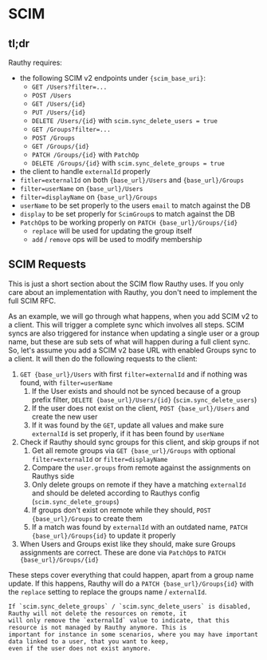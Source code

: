 # SCIM

## tl;dr

Rauthy requires:

- the following SCIM v2 endpoints under `{scim_base_uri}`:
    - `GET /Users?filter=...`
    - `POST /Users`
    - `GET /Users/{id}`
    - `PUT /Users/{id}`
    - `DELETE /Users/{id}` with `scim.sync_delete_users = true`
    - `GET /Groups?filter=...`
    - `POST /Groups`
    - `GET /Groups/{id}`
    - `PATCH /Groups/{id}` with `PatchOp`
    - `DELETE /Groups/{id}` with `scim.sync_delete_groups = true`
- the client to handle `externalId` properly
- `fitler=externalId` on both `{base_url}/Users` and `{base_url}/Groups`
- `filter=userName` on `{base_url}/Users`
- `filter=displayName` on `{base_url}/Groups`
- `userName` to be set properly to the users `email` to match against the DB
- `display` to be set properly for `ScimGroup`s to match against the DB
- `PatchOp`s to be working properly on `PATCH {base_url}/Groups/{id}`
    - `replace` will be used for updating the group itself
    - `add` / `remove` ops will be used to modify membership

## SCIM Requests

This is just a short section about the SCIM flow Rauthy uses. If you only care about an implementation with Rauthy, you
don't need to implement the full SCIM RFC.

As an example, we will go through what happens, when you add SCIM v2 to a client. This will trigger a complete sync
which involves all steps. SCIM syncs are also triggered for instance when updating a single user or a group name, but
these are sub sets of what will happen during a full client sync. So, let's assume you add a SCIM v2 base URL with
enabled Groups sync to a client. It will then do the following requests to the client:

1. `GET {base_url}/Users` with first `filter=externalId` and if nothing was found, with `filter=userName`
    1. If the User exists and should not be synced because of a group prefix filter, `DELETE {base_url}/Users/{id}`
       (`scim.sync_delete_users`)
    2. If the user does not exist on the client, `POST {base_url}/Users` and create the new user
    3. If it was found by the `GET`, update all values and make sure `externalId` is set properly, if it has been found
       by `userName`
2. Check if Rauthy should sync groups for this client, and skip groups if not
    1. Get all remote groups via  `GET {base_url}/Groups` with optional `filter=externalId` or `filter=displayName`
    2. Compare the `user.groups` from remote against the assignments on Rauthys side
    3. Only delete groups on remote if they have a matching `externalId` and should be deleted according to Rauthys
       config (`scim.sync_delete_groups`)
    4. If groups don't exist on remote while they should, `POST {base_url}/Groups` to create them
    5. If a match was found by `externalId` with an outdated name, `PATCH {base_url}/Groups{id}` to update it properly
3. When Users and Groups exist like they should, make sure Groups assignments are correct. These are done via `PatchOp`s
   to `PATCH {base_url}/Groups/{id}`

These steps cover everything that could happen, apart from a group name update. If this happens, Rauthy will do a
`PATCH {base_url}/Groups{id}` with the `replace` setting to replace the groups name / `externalId`.

```admonish info
If `scim.sync_delete_groups` / `scim.sync_delete_users` is disabled, Rauthy will not delete the resources on remote, it
will only remove the `externalId` value to indicate, that this resource is not managed by Rauthy anymore. This is 
important for instance in some scenarios, where you may have important data linked to a user, that you want to keep, 
even if the user does not exist anymore.
```
